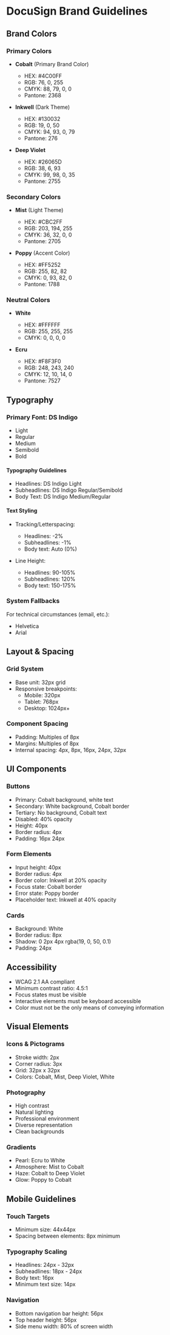 # DocuSign Brand Guidelines

## Brand Colors

### Primary Colors
- **Cobalt** (Primary Brand Color)
  - HEX: #4C00FF
  - RGB: 76, 0, 255
  - CMYK: 88, 79, 0, 0
  - Pantone: 2368

- **Inkwell** (Dark Theme)
  - HEX: #130032
  - RGB: 19, 0, 50
  - CMYK: 94, 93, 0, 79
  - Pantone: 276

- **Deep Violet**
  - HEX: #26065D
  - RGB: 38, 6, 93
  - CMYK: 99, 98, 0, 35
  - Pantone: 2755

### Secondary Colors
- **Mist** (Light Theme)
  - HEX: #CBC2FF
  - RGB: 203, 194, 255
  - CMYK: 36, 32, 0, 0
  - Pantone: 2705

- **Poppy** (Accent Color)
  - HEX: #FF5252
  - RGB: 255, 82, 82
  - CMYK: 0, 93, 82, 0
  - Pantone: 1788

### Neutral Colors
- **White**
  - HEX: #FFFFFF
  - RGB: 255, 255, 255
  - CMYK: 0, 0, 0, 0

- **Ecru**
  - HEX: #F8F3F0
  - RGB: 248, 243, 240
  - CMYK: 12, 10, 14, 0
  - Pantone: 7527

## Typography

### Primary Font: DS Indigo
- Light
- Regular
- Medium
- Semibold
- Bold

#### Typography Guidelines
- Headlines: DS Indigo Light
- Subheadlines: DS Indigo Regular/Semibold
- Body Text: DS Indigo Medium/Regular

#### Text Styling
- Tracking/Letterspacing:
  - Headlines: -2%
  - Subheadlines: -1%
  - Body text: Auto (0%)

- Line Height:
  - Headlines: 90-105%
  - Subheadlines: 120%
  - Body text: 150-175%

### System Fallbacks
For technical circumstances (email, etc.):
- Helvetica
- Arial

## Layout & Spacing

### Grid System
- Base unit: 32px grid
- Responsive breakpoints:
  - Mobile: 320px
  - Tablet: 768px
  - Desktop: 1024px+

### Component Spacing
- Padding: Multiples of 8px
- Margins: Multiples of 8px
- Internal spacing: 4px, 8px, 16px, 24px, 32px

## UI Components

### Buttons
- Primary: Cobalt background, white text
- Secondary: White background, Cobalt border
- Tertiary: No background, Cobalt text
- Disabled: 40% opacity
- Height: 40px
- Border radius: 4px
- Padding: 16px 24px

### Form Elements
- Input height: 40px
- Border radius: 4px
- Border color: Inkwell at 20% opacity
- Focus state: Cobalt border
- Error state: Poppy border
- Placeholder text: Inkwell at 40% opacity

### Cards
- Background: White
- Border radius: 8px
- Shadow: 0 2px 4px rgba(19, 0, 50, 0.1)
- Padding: 24px

## Accessibility
- WCAG 2.1 AA compliant
- Minimum contrast ratio: 4.5:1
- Focus states must be visible
- Interactive elements must be keyboard accessible
- Color must not be the only means of conveying information

## Visual Elements

### Icons & Pictograms
- Stroke width: 2px
- Corner radius: 3px
- Grid: 32px x 32px
- Colors: Cobalt, Mist, Deep Violet, White

### Photography
- High contrast
- Natural lighting
- Professional environment
- Diverse representation
- Clean backgrounds

### Gradients
- Pearl: Ecru to White
- Atmosphere: Mist to Cobalt
- Haze: Cobalt to Deep Violet
- Glow: Poppy to Cobalt

## Mobile Guidelines

### Touch Targets
- Minimum size: 44x44px
- Spacing between elements: 8px minimum

### Typography Scaling
- Headlines: 24px - 32px
- Subheadlines: 18px - 24px
- Body text: 16px
- Minimum text size: 14px

### Navigation
- Bottom navigation bar height: 56px
- Top header height: 56px
- Side menu width: 80% of screen width
